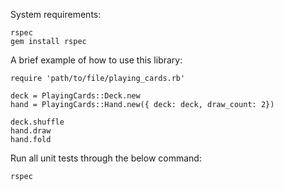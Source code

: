 System requirements:
```
rspec
gem install rspec
```

A brief example of how to use this library:
```
require 'path/to/file/playing_cards.rb'

deck = PlayingCards::Deck.new
hand = PlayingCards::Hand.new({ deck: deck, draw_count: 2})

deck.shuffle
hand.draw
hand.fold
```

Run all unit tests through the below command:
```
rspec
```
